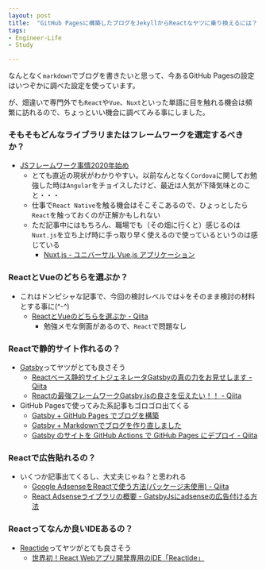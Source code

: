 ```yaml
---
layout: post
title:  "GitHub Pagesに構築したブログをJekyllからReactなヤツに乗り換えるには？"
tags:
- Engineer-Life
- Study

---
```


なんとなく`markdown`でブログを書きたいと思って、今あるGitHub Pagesの設定はいつぞかに調べた設定を使っています。

が、畑違いで専門外でも`React`や`Vue`、`Nuxt`といった単語に目を触れる機会は頻繁に訪れるので、ちょっといい機会に調べてみる事にしました。

### そもそもどんなライブラリまたはフレームワークを選定するべきか？

- [JSフレームワーク事情2020年始め](https://note.com/erukiti/n/na654ad7bd9bb)
  - とても直近の現状がわかりやすい。以前なんとなく`Cordova`に関してお勉強した時は`Angular`をチョイスしたけど、最近は人気が下降気味とのこと・・・
  - 仕事で`React Native`を触る機会はそこそこあるので、ひょっとしたら`React`を触っておくのが正解かもしれない
  - ただ記事中にはもちろん、職場でも（その畑に行くと）感じるのは`Nuxt.js`を立ち上げ時に手っ取り早く使えるので使っているというのは感じている
    - [Nuxt.js - ユニバーサル Vue.js アプリケーション](https://ja.nuxtjs.org)

### ReactとVueのどちらを選ぶか？

- これはドンピシャな記事で、今回の検討レベルでは↓をそのまま検討の材料とする事に(^-^)
  - [ReactとVueのどちらを選ぶか - Qiita](https://qiita.com/yoichiwo7/items/236b6535695ea67b4fbe)
    - 勉強メモな側面があるので、`React`で問題なし

### Reactで静的サイト作れるの？

- [Gatsby](https://www.gatsbyjs.org)ってヤツがとても良さそう
  - [Reactベース静的サイトジェネレータGatsbyの真の力をお見せします - Qiita](https://qiita.com/uehaj/items/1b7f0a86596353587466)
  - [Reactの最強フレームワークGatsby.jsの良さを伝えたい！！ - Qiita](https://qiita.com/hppRC/items/00739eaf9ae7fc95c1ca)
- GitHub Pagesで使ってみた系記事もゴロゴロ出てくる
  - [Gatsby + GitHub Pages でブログを構築](https://suzukalight.com/2019-06-29-hello-world/)
  - [Gatsby + Markdownでブログを作り直しました](https://diff001a.netlify.com/gatsby-blog-with-markdown/)
  - [Gatsby のサイトを GitHub Actions で GitHub Pages にデプロイ - Qiita](https://qiita.com/peaceiris/items/2f6d83802f2aefa66f9d)

### Reactで広告貼れるの？
- いくつか記事出てくるし、大丈夫じゃね？と思われる
  - [Google AdsenseをReactで使う方法(パッケージ未使用) - Qiita](https://qiita.com/qrusadorz/items/14972b6e069feaf777a9)
  - [React Adsenseライブラリの概要 - GatsbyJsにadsenseの広告付ける方法](https://codechacha.com/ja/react-adsense-library/)

### Reactってなんか良いIDEあるの？
- [Reactide](http://reactide.io)ってヤツがとても良さそう
  - [世界初！React Webアプリ開発専用のIDE「Reactide」](https://itnews.org/news_contents/product-reactide)

